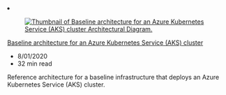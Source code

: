 <!-- This file is automatically generated by build/architectures/build_index.py. Any updates will be lost. -->

<!-- markdownlint-disable MD033 -->

<li class="grid-item item-column" data-categories="Containers   ">
<article class="card">
    <div class="card-header has-margin-bottom-none" aria-hidden="true">
        <figure class="image diagram has-height-175 has-overflow-hidden level">
            <a href="/azure/architecture/reference-architectures/containers/aks/secure-baseline-aks"><img src="/azure/architecture/browse/thumbs/secure-baseline-aks.png" class="diagram" alt="Thumbnail of Baseline architecture for an Azure Kubernetes Service (AKS) cluster Architectural Diagram." data-linktype="relative-path"></a>
        </figure>
    </div>
    <div class="card-content">
        <a class="card-content-title has-margin-top-none" href="/azure/architecture/reference-architectures/containers/aks/secure-baseline-aks">
            <p>Baseline architecture for an Azure Kubernetes Service (AKS) cluster</p>
        </a>
        <ul class="card-content-metadata">
            <li>8/01/2020</li>
            <li>32 min read</li>
        </ul>
        <p class="card-content-description">Reference architecture for a baseline infrastructure that deploys an Azure Kubernetes Service (AKS) cluster.</p>
        <div class="bottom-to-top-fade is-hidden-mobile"></div>
    </div>
</article>
</li>
